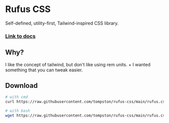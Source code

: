 # Rufus CSS

Self-defined, utility-first, Tailwind-inspired CSS library.

### [Link to docs](https://rufus.pages.dev/)

## Why?

I like the concept of tailwind, but don't like using rem units. + I wanted something that you can tweak easier.

## Download

```bash
# with cmd
curl https://raw.githubusercontent.com/tompston/rufus-css/main/rufus.css -O rufus.css

# with bash
wget https://raw.githubusercontent.com/tompston/rufus-css/main/rufus.css
```

<!--
## Goals

1. Root variables are meant to be tweaked for personal / project needs
1. The name of the root variable is the same as the class name

   - --font-fam-1 variable is font-fam-1 class

1. Collection of 2 types of classes

   - predefined classes for css properties that change based on the project ( like `font-family, font-size, bacground-color, color, shadow` )
   - classes generated by python that are used for sizing ( like `padding, marging, height, width, gap` )

1. predictable names ( increments ) for classes that deal with sizing
   - pl-2 means `padding-left:2px;`
   - m-345 means `margin: 345px;`
1. Setup is easy, as everything is contained in a single css file
   - Minimal setup applies only if you don't need new css properties / values / ranges / increments for the classes generated by python
1. Encourages a more maintainable design system, as the root variables can hold the values that will be used in the project

   - Instead of defining a new color when creating a class for an element, just use the `main-col-1` root variable. As the value of it is mapped to the class, you can define it inside the html, or call it from the css file
     Same applies to transitions, font-sizes, font-family shadows , etc etc.

1. Remove some of the predefined html css properties for browsers.

1. The goal is not to stop writing css. The goal is to write css when you need
   - to specify things that are used relativley rarely
   - media queries
   - classes that apply to a group of elements

## Command to generate and combine css

    # from the root dir, using bash
    npm i
    npm run build

If this is added, every time you run `npm run build`, the postbuild script will
also be triggered and purge the css in the dist folder.

- note that you need to install purgecss as a dependency, if you're gonna do
  automatic builds for Netlify and stuff
- The `package.json` example is also written inside the output file, so u don't need to check the repo again.


## Purging CSS for Single Page Apps

You don't really need a seperate config file for postcss to purge unused
classes for small SPA projects. Just copy the following into your package.json file

```
  "scripts": {
    ...
    "postbuild": "purgecss --css dist/assets/*.css --content dist/assets/*.js -o dist/assets/  --safelist html body"
  },
``` -->

<!--

  "scripts": {
    "concat-css": "cat css/* > rufus.css",
    "postcss:build": "postcss rufus.css -o rufus.css",
    "build": "python3 generate_css_class.py && npm run concat-css && npm run postcss:build"
  },


--- this allows to add padding without affecting max width (useful for inputs)
    -moz-box-sizing: border-box;
    -webkit-box-sizing: border-box;
     box-sizing: border-box;


 -->
